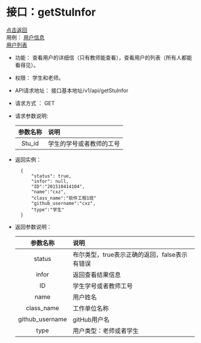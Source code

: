 <!-- markdownlint-disable MD033-->
<!-- 禁止MD033类型的警告 https://www.npmjs.com/package/markdownlint -->

# 接口：getStuInfor
  [点击返回](../README.md)\
用例： [用户信息](../用例/用户信息.md)\
     [用户列表](../用例/用户列表.md)

- 功能：
    查看用户的详细信（只有教师能查看），查看用户的列表（所有人都能看得见）。

- 权限：
    学生和老师。

- API请求地址：
    接口基本地址/v1/api/getStuInfor

- 请求方式 ：
    GET

- 请求参数说明:

  |参数名称|说明|
  |:---------:|:--------------------------------------------------------|
  |Stu_id|学生的学号或者教师的工号|

- 返回实例：

        {
            "status": true,
            "infor": null,
            "ID":"201510414104",
            "name":"cxz",
            "class_name":"软件工程1班"
            "github_username":"cxz",
            "type":"学生"
        }

- 返回参数说明：

  |参数名称|说明|
  |:---------:|:--------------------------------------------------------|
  |status|布尔类型，true表示正确的返回，false表示有错误|
  |infor|返回查看结果信息|
  |ID|学生学号或者教师工号|
  |name|用户姓名|
  |class_name|工作单位名称|
  |github_username|gitHub用户名|
  |type|用户类型：老师或者学生|